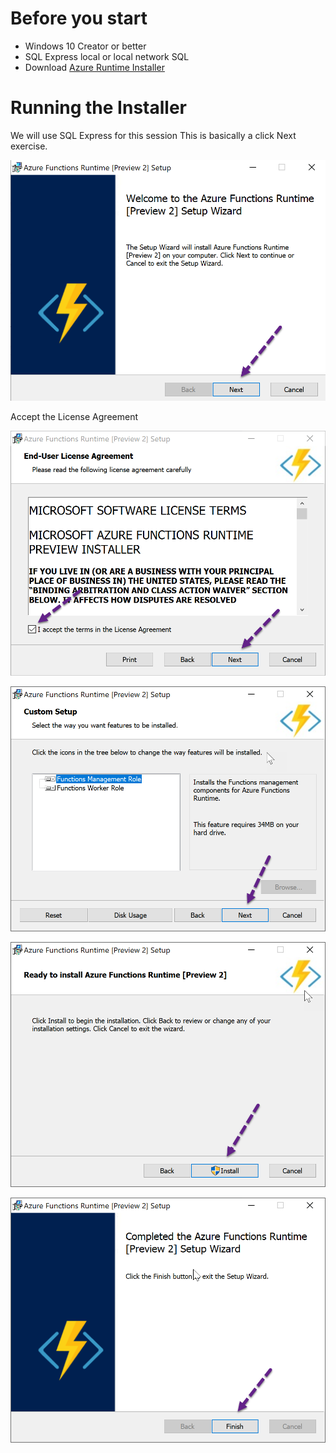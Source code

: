 # Before you start
- Windows 10 Creator or better
- SQL Express local or local network SQL
- Download [Azure Runtime Installer](https://aka.ms/azafrv2)

# Running the Installer

We will use SQL Express for this session
This is basically a click Next exercise.

![Alt Texr](Images/Azure-runtime-step-1.png)

Accept the License Agreement

![Alt Texr](Images/Azure-runtime-step-2.png)

![Alt Texr](Images/Azure-runtime-step-3.png)

![Alt Texr](Images/Azure-runtime-step-4.png)

![Alt Texr](Images/Azure-runtime-step-5.png)
